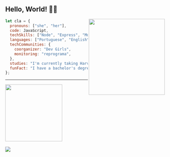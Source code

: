 ## Hello, World! 👋🏽

<img align='right' src="https://media.giphy.com/media/xThta0yq8q9JwHL8kg/giphy.gif" width="240">  

```js
let cla = {
  pronouns: ["she", "her"],
  code: JavaScript,
  techSkills: ["Node", "Express", "MongoDB", "Postman", "Heroku", "Linux"],
  languages: ["Portuguese", "English", "French"],
  techCommunities: {
    coorganizer: "Dev Girls",
    monitoring: "reprograma",
  },
  studies: "I'm currently taking Harvard's CS50's classes",
  funFact: "I have a bachelor's degree in Gastronomy and Food Security",
};
```
__________________________

<div>
  <a href="https://github.com/lealclarissa">
  <img height="180em" src="https://github-readme-stats.vercel.app/api?username=lealclarissa&show_icons=true&theme=nightowl&include_all_commits=true&count_private=true"/>
</div>  
  
<div style="display: incline_block"><br>    
    <a href="https://www.linkedin.com/in/clarissa-leal/" target="_blank"><img src="https://img.shields.io/badge/-LinkedIn-%230077B5?style=for-the-badge&logo=linkedin&logoColor=white" target="_blank"></a> 
</div>
